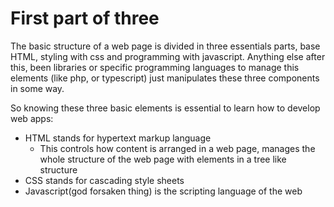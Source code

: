 # First part of three

The basic structure of a web page is divided in three essentials parts, base HTML, styling with css and programming with javascript.
Anything else after this, been libraries or specific programming languages to manage this elements (like php, or typescript) just manipulates these three components in some way.

So knowing these three basic elements is essential to learn how to develop web apps:

- HTML stands for hypertext markup language
  - This controls how content is arranged in a web page, manages the whole structure of the web page with elements in a tree like structure
- CSS stands for cascading style sheets
- Javascript(god forsaken thing) is the scripting language of the web
